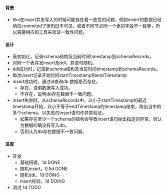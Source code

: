 #### 背景
- tikv在insert并发写入的时候可能存在着一致性的问题，例如insert的数据已经响应commited了但仍旧不可见，或者不同节点同一个表的字段不一致等，所以需要相应的工具来验证一致性问题。

#### 设计
- 表初始化，记录schema结构及当前时间timestamp到schemaRecords。
- 对同一个表并发insert及ddl，其语句随机。
- ddl成功时，记录新schema结构及当前时间timestamp到schemaRecords。
- 每次insert记录开始时间startTimestamp和endTimestamp
- insert成功时，通过id查询db 数据是否存在。
	- 存在，说明数据写入成功。
	- 不存在，说明db存在数据不一致问题。
- insert失败时，从schemaRecords中，以小于startTimestamp的最近timestamp开始，以小于等于endTimestamp的timestamp结束，取出当中的多个schema，以失败的insert语句作异常验证。
	- 如果存在至少一个schema的结构会导致insert语句抛出指定的异常，则认为数据的确没有写入db。
	- 否则认为db存在数据不一致问题。

#### 进度
- 开发
	- 基础搭建。1d DONE
	- 随机insert。0.5d DONE
	- 随机ddl。1d DOING
	- insert校验。1d DOING
- 测试 1d TODO

